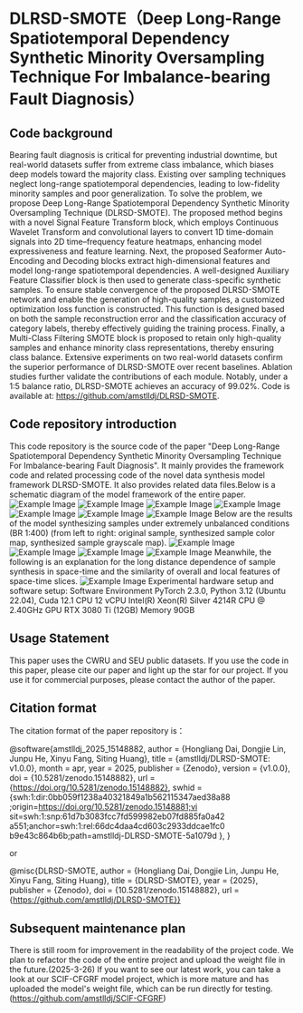# DLRSD-SMOTE（Deep Long-Range Spatiotemporal Dependency Synthetic Minority Oversampling Technique For Imbalance-bearing Fault Diagnosis）

## Code background
Bearing fault diagnosis is critical for preventing industrial downtime, but real-world datasets suffer
from extreme class imbalance, which biases deep models toward the majority class. Existing over sampling techniques neglect long-range spatiotemporal dependencies, leading to low-fidelity minority
samples and poor generalization. To solve the problem, we propose Deep Long-Range Spatiotemporal
Dependency Synthetic Minority Oversampling Technique (DLRSD-SMOTE). The proposed method
begins with a novel Signal Feature Transform block, which employs Continuous Wavelet Transform
and convolutional layers to convert 1D time-domain signals into 2D time–frequency feature heatmaps,
enhancing model expressiveness and feature learning. Next, the proposed Seaformer Auto-Encoding
and Decoding blocks extract high-dimensional features and model long-range spatiotemporal dependencies. A well-designed Auxiliary Feature Classifier block is then used to generate class-specific
synthetic samples. To ensure stable convergence of the proposed DLRSD-SMOTE network and
enable the generation of high-quality samples, a customized optimization loss function is constructed.
This function is designed based on both the sample reconstruction error and the classification
accuracy of category labels, thereby effectively guiding the training process. Finally, a Multi-Class
Filtering SMOTE block is proposed to retain only high-quality samples and enhance minority class
representations, thereby ensuring class balance. Extensive experiments on two real-world datasets
confirm the superior performance of DLRSD-SMOTE over recent baselines. Ablation studies further
validate the contributions of each module. Notably, under a 1:5 balance ratio, DLRSD-SMOTE
achieves an accuracy of 99.02%. Code is available at: https://github.com/amstlldj/DLRSD-SMOTE.

## Code repository introduction
This code repository is the source code of the paper "Deep Long-Range Spatiotemporal Dependency Synthetic Minority Oversampling Technique For Imbalance-bearing Fault Diagnosis". It mainly provides the framework code and related processing code of the novel data synthesis model framework DLRSD-SMOTE. It also provides related data files.Below is a schematic diagram of the model framework of the entire paper.
![Example Image](README/DLRSD-SMOTE-framework.bmp)
![Example Image](README/DLRSD-SMOTE.bmp)
![Example Image](README/SFT.bmp)
![Example Image](README/SEAAD.bmp)
![Example Image](README/SEAAE.bmp)
![Example Image](README/AFC.bmp)
![Example Image](README/MCFSMOTE.bmp)
Below are the results of the model synthesizing samples under extremely unbalanced conditions (BR 1:400) (from left to right: original sample, synthesized sample color map, synthesized sample grayscale map).
![Example Image](README/README-2.bmp)
![Example Image](README/README-3.bmp)
![Example Image](README/README-4.bmp)
![Example Image](README/README-5.bmp)
Meanwhile, the following is an explanation for the long distance dependence of sample synthesis in space-time and the similarity of overall and local features of space-time slices.
![Example Image](README/README-7.bmp)
Experimental hardware setup and software setup:
Software Environment PyTorch 2.3.0, Python 3.12 (Ubuntu 22.04), Cuda 12.1
CPU 12 vCPU Intel(R) Xeon(R) Silver 4214R CPU @ 2.40GHz
GPU RTX 3080 Ti (12GB)
Memory 90GB

## Usage Statement
This paper uses the CWRU and SEU public datasets. If you use the code in this paper, please cite our paper and light up the star for our project. If you use it for commercial purposes, please contact the author of the paper.

## Citation format
The citation format of the paper repository is：

@software{amstlldj_2025_15148882,
  author       = {Hongliang Dai, Dongjie Lin, Junpu He, Xinyu Fang, Siting Huang},
  title        = {amstlldj/DLRSD-SMOTE: v1.0.0},
  month        = apr,
  year         = 2025,
  publisher    = {Zenodo},
  version      = {v1.0.0},
  doi          = {10.5281/zenodo.15148882},
  url          = {https://doi.org/10.5281/zenodo.15148882},
  swhid        = {swh:1:dir:0bb059f1238a40321849a1b562115347aed38a88
                   ;origin=https://doi.org/10.5281/zenodo.15148881;vi
                   sit=swh:1:snp:61d7b3083fcc7fd599982eb07fd885fa0a42
                   a551;anchor=swh:1:rel:66dc4daa4cd603c2933ddcae1fc0
                   b9e43c864b6b;path=amstlldj-DLRSD-SMOTE-5a1079d
                  },
}

or

@misc{DLRSD-SMOTE, author = {Hongliang Dai, Dongjie Lin, Junpu He, Xinyu Fang, Siting Huang}, title = {DLRSD-SMOTE}, year = {2025}, publisher = {Zenodo}, doi = {10.5281/zenodo.15148882}, url = {https://github.com/amstlldj/DLRSD-SMOTE}}

## Subsequent maintenance plan
There is still room for improvement in the readability of the project code. We plan to refactor the code of the entire project and upload the weight file in the future.(2025-3-26)
If you want to see our latest work, you can take a look at our SCIF-CFGRF model project, which is more mature and has uploaded the model's weight file, which can be run directly for testing.(https://github.com/amstlldj/SCIF-CFGRF)
